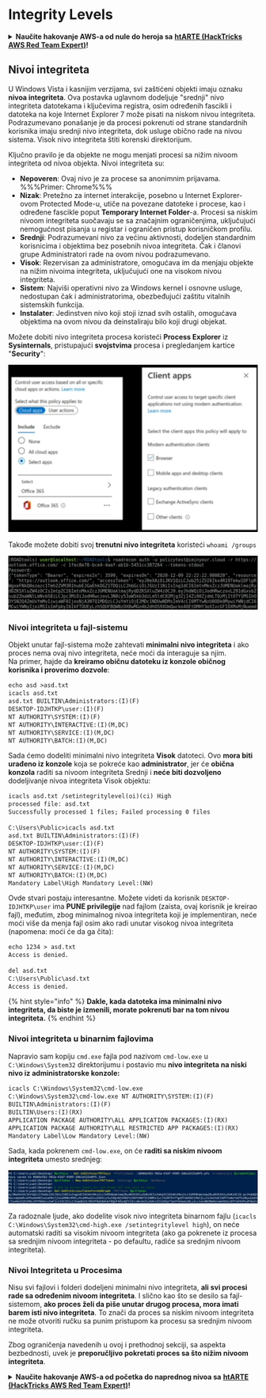 # Integrity Levels

<details>

<summary><strong>Naučite hakovanje AWS-a od nule do heroja sa</strong> <a href="https://training.hacktricks.xyz/courses/arte"><strong>htARTE (HackTricks AWS Red Team Expert)</strong></a><strong>!</strong></summary>

Drugi načini podrške HackTricks-u:

* Ako želite da vidite **vašu kompaniju reklamiranu na HackTricks-u** ili **preuzmete HackTricks u PDF formatu** proverite [**SUBSCRIPTION PLANS**](https://github.com/sponsors/carlospolop)!
* Nabavite [**zvanični PEASS & HackTricks swag**](https://peass.creator-spring.com)
* Otkrijte [**The PEASS Family**](https://opensea.io/collection/the-peass-family), našu kolekciju ekskluzivnih [**NFT-ova**](https://opensea.io/collection/the-peass-family)
* **Pridružite se** 💬 [**Discord grupi**](https://discord.gg/hRep4RUj7f) ili [**telegram grupi**](https://t.me/peass) ili nas **pratite** na **Twitter-u** 🐦 [**@carlospolopm**](https://twitter.com/hacktricks\_live)**.**
* **Podelite svoje hakovanje trikove slanjem PR-ova na** [**HackTricks**](https://github.com/carlospolop/hacktricks) i [**HackTricks Cloud**](https://github.com/carlospolop/hacktricks-cloud) github repozitorijume.

</details>

## Nivoi integriteta

U Windows Vista i kasnijim verzijama, svi zaštićeni objekti imaju oznaku **nivoa integriteta**. Ova postavka uglavnom dodeljuje "srednji" nivo integriteta datotekama i ključevima registra, osim određenih fascikli i datoteka na koje Internet Explorer 7 može pisati na niskom nivou integriteta. Podrazumevano ponašanje je da procesi pokrenuti od strane standardnih korisnika imaju srednji nivo integriteta, dok usluge obično rade na nivou sistema. Visok nivo integriteta štiti korenski direktorijum.

Ključno pravilo je da objekte ne mogu menjati procesi sa nižim nivoom integriteta od nivoa objekta. Nivoi integriteta su:

* **Nepoveren**: Ovaj nivo je za procese sa anonimnim prijavama. %%%Primer: Chrome%%%
* **Nizak**: Pretežno za internet interakcije, posebno u Internet Explorer-ovom Protected Mode-u, utiče na povezane datoteke i procese, kao i određene fascikle poput **Temporary Internet Folder**-a. Procesi sa niskim nivoom integriteta suočavaju se sa značajnim ograničenjima, uključujući nemogućnost pisanja u registar i ograničen pristup korisničkom profilu.
* **Srednji**: Podrazumevani nivo za većinu aktivnosti, dodeljen standardnim korisnicima i objektima bez posebnih nivoa integriteta. Čak i članovi grupe Administratori rade na ovom nivou podrazumevano.
* **Visok**: Rezervisan za administratore, omogućava im da menjaju objekte na nižim nivoima integriteta, uključujući one na visokom nivou integriteta.
* **Sistem**: Najviši operativni nivo za Windows kernel i osnovne usluge, nedostupan čak i administratorima, obezbeđujući zaštitu vitalnih sistemskih funkcija.
* **Instalater**: Jedinstven nivo koji stoji iznad svih ostalih, omogućava objektima na ovom nivou da deinstaliraju bilo koji drugi objekat.

Možete dobiti nivo integriteta procesa koristeći **Process Explorer** iz **Sysinternals**, pristupajući **svojstvima** procesa i pregledanjem kartice "**Security**":

![](<../../.gitbook/assets/image (318).png>)

Takođe možete dobiti svoj **trenutni nivo integriteta** koristeći `whoami /groups`

![](<../../.gitbook/assets/image (319).png>)

### Nivoi integriteta u fajl-sistemu

Objekt unutar fajl-sistema može zahtevati **minimalni nivo integriteta** i ako proces nema ovaj nivo integriteta, neće moći da interaguje sa njim.\
Na primer, hajde da **kreiramo običnu datoteku iz konzole običnog korisnika i proverimo dozvole**:

```
echo asd >asd.txt
icacls asd.txt
asd.txt BUILTIN\Administrators:(I)(F)
DESKTOP-IDJHTKP\user:(I)(F)
NT AUTHORITY\SYSTEM:(I)(F)
NT AUTHORITY\INTERACTIVE:(I)(M,DC)
NT AUTHORITY\SERVICE:(I)(M,DC)
NT AUTHORITY\BATCH:(I)(M,DC)
```

Sada ćemo dodeliti minimalni nivo integriteta **Visok** datoteci. Ovo **mora biti urađeno iz konzole** koja se pokreće kao **administrator**, jer će **obična konzola** raditi sa nivoom integriteta Srednji i **neće biti dozvoljeno** dodeljivanje nivoa integriteta Visok objektu:

```
icacls asd.txt /setintegritylevel(oi)(ci) High
processed file: asd.txt
Successfully processed 1 files; Failed processing 0 files

C:\Users\Public>icacls asd.txt
asd.txt BUILTIN\Administrators:(I)(F)
DESKTOP-IDJHTKP\user:(I)(F)
NT AUTHORITY\SYSTEM:(I)(F)
NT AUTHORITY\INTERACTIVE:(I)(M,DC)
NT AUTHORITY\SERVICE:(I)(M,DC)
NT AUTHORITY\BATCH:(I)(M,DC)
Mandatory Label\High Mandatory Level:(NW)
```

Ovde stvari postaju interesantne. Možete videti da korisnik `DESKTOP-IDJHTKP\user` ima **PUNE privilegije** nad fajlom (zaista, ovaj korisnik je kreirao fajl), međutim, zbog minimalnog nivoa integriteta koji je implementiran, neće moći više da menja fajl osim ako radi unutar visokog nivoa integriteta (napomena: moći će da ga čita):

```
echo 1234 > asd.txt
Access is denied.

del asd.txt
C:\Users\Public\asd.txt
Access is denied.
```

{% hint style="info" %}
**Dakle, kada datoteka ima minimalni nivo integriteta, da biste je izmenili, morate pokrenuti bar na tom nivou integriteta.**
{% endhint %}

### Nivoi integriteta u binarnim fajlovima

Napravio sam kopiju `cmd.exe` fajla pod nazivom `cmd-low.exe` u `C:\Windows\System32` direktorijumu i postavio mu **nivo integriteta na niski nivo iz administratorske konzole:**

```
icacls C:\Windows\System32\cmd-low.exe
C:\Windows\System32\cmd-low.exe NT AUTHORITY\SYSTEM:(I)(F)
BUILTIN\Administrators:(I)(F)
BUILTIN\Users:(I)(RX)
APPLICATION PACKAGE AUTHORITY\ALL APPLICATION PACKAGES:(I)(RX)
APPLICATION PACKAGE AUTHORITY\ALL RESTRICTED APP PACKAGES:(I)(RX)
Mandatory Label\Low Mandatory Level:(NW)
```

Sada, kada pokrenem `cmd-low.exe`, on će **raditi sa niskim nivoom integriteta** umesto srednjeg:

![](<../../.gitbook/assets/image (320).png>)

Za radoznale ljude, ako dodelite visok nivo integriteta binarnom fajlu (`icacls C:\Windows\System32\cmd-high.exe /setintegritylevel high`), on neće automatski raditi sa visokim nivoom integriteta (ako ga pokrenete iz procesa sa srednjim nivoom integriteta - po defaultu, radiće sa srednjim nivoom integriteta).

### Nivoi Integriteta u Procesima

Nisu svi fajlovi i folderi dodeljeni minimalni nivo integriteta, **ali svi procesi rade sa određenim nivoom integriteta**. I slično kao što se desilo sa fajl-sistemom, **ako proces želi da piše unutar drugog procesa, mora imati barem isti nivo integriteta**. To znači da proces sa niskim nivoom integriteta ne može otvoriti ručku sa punim pristupom ka procesu sa srednjim nivoom integriteta.

Zbog ograničenja navedenih u ovoj i prethodnoj sekciji, sa aspekta bezbednosti, uvek je **preporučljivo pokretati proces sa što nižim nivoom integriteta**.

<details>

<summary><strong>Naučite hakovanje AWS-a od početka do naprednog nivoa sa</strong> <a href="https://training.hacktricks.xyz/courses/arte"><strong>htARTE (HackTricks AWS Red Team Expert)</strong></a><strong>!</strong></summary>

Drugi načini da podržite HackTricks:

* Ako želite da vidite **vašu kompaniju reklamiranu na HackTricks-u** ili **preuzmete HackTricks u PDF formatu**, pogledajte [**SUBSCRIPTION PLANS**](https://github.com/sponsors/carlospolop)!
* Nabavite [**zvanični PEASS & HackTricks swag**](https://peass.creator-spring.com)
* Otkrijte [**The PEASS Family**](https://opensea.io/collection/the-peass-family), našu kolekciju ekskluzivnih [**NFT-ova**](https://opensea.io/collection/the-peass-family)
* **Pridružite se** 💬 [**Discord grupi**](https://discord.gg/hRep4RUj7f) ili [**telegram grupi**](https://t.me/peass) ili nas **pratite** na **Twitter-u** 🐦 [**@carlospolopm**](https://twitter.com/hacktricks\_live)**.**
* **Podelite svoje hakovanje trikove slanjem PR-ova na** [**HackTricks**](https://github.com/carlospolop/hacktricks) i [**HackTricks Cloud**](https://github.com/carlospolop/hacktricks-cloud) github repozitorijume.

</details>
